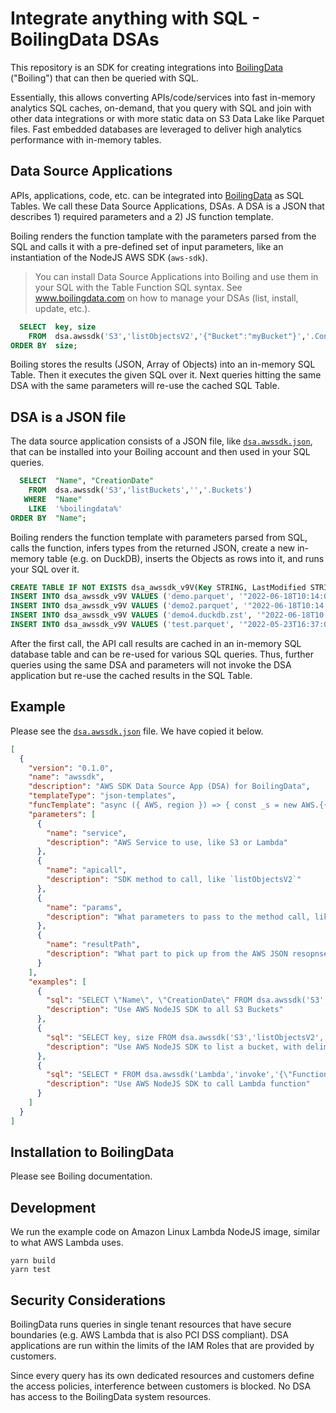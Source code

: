 # Integrate anything with SQL - BoilingData DSAs

This repository is an SDK for creating integrations into [BoilingData](https://www.boilingdata.com/) ("Boiling") that can then be queried with SQL.

Essentially, this allows converting APIs/code/services into fast in-memory analytics SQL caches, on-demand, that you query with SQL and join with other data integrations or with more static data on S3 Data Lake like Parquet files. Fast embedded databases are leveraged to deliver high analytics performance with in-memory tables.

## Data Source Applications

APIs, applications, code, etc. can be integrated into [BoilingData](https://www.boilingdata.com/) as SQL Tables. We call these Data Source Applications, DSAs. A DSA is a JSON that describes 1) required parameters and a 2) JS function template.

Boiling renders the function tamplate with the parameters parsed from the SQL and calls it with a pre-defined set of input parameters, like an instantiation of the NodeJS AWS SDK (`aws-sdk`).

> You can install Data Source Applications into Boiling and use them in your SQL with the Table Function SQL syntax. See www.boilingdata.com on how to manage your DSAs (list, install, update, etc.).

```sql
  SELECT  key, size
    FROM  dsa.awssdk('S3','listObjectsV2','{"Bucket":"myBucket"}','.Contents')
ORDER BY  size;
```

Boiling stores the results (JSON, Array of Objects) into an in-memory SQL Table. Then it executes the given SQL over it. Next queries hitting the same DSA with the same parameters will re-use the cached SQL Table.

## DSA is a JSON file

The data source application consists of a JSON file, like [`dsa.awssdk.json`](dsa.awssdk.json), that can be installed into your Boiling account and then used in your SQL queries.

```sql
  SELECT  "Name", "CreationDate"
    FROM  dsa.awssdk('S3','listBuckets','','.Buckets')
   WHERE  "Name"
    LIKE  '%boilingdata%'
ORDER BY  "Name";
```

Boiling renders the function template with parameters parsed from SQL, calls the function, infers types from the returned JSON, create a new in-memory table (e.g. on DuckDB), inserts the Objects as rows into it, and runs your SQL over it.

```sql
CREATE TABLE IF NOT EXISTS dsa_awssdk_v9V(Key STRING, LastModified STRING, ETag STRING, ChecksumAlgorithm STRING, Size INTEGER, StorageClass STRING);
INSERT INTO dsa_awssdk_v9V VALUES ('demo.parquet', '"2022-06-18T10:14:03.000Z"', '"f5d2e2bda78a61d9ed9a184ccf3beba2-58"', '[]', 484530996, 'STANDARD');
INSERT INTO dsa_awssdk_v9V VALUES ('demo2.parquet', '"2022-06-18T10:14:24.000Z"', '"f5d2e2bda78a61d9ed9a184ccf3beba2-58"', '[]', 484530996, 'STANDARD');
INSERT INTO dsa_awssdk_v9V VALUES ('demo4.duckdb.zst', '"2022-06-18T10:55:23.000Z"', '"85669ad1c741265a227e6eafc53cac62-43"', '[]', 359243721, 'STANDARD');
INSERT INTO dsa_awssdk_v9V VALUES ('test.parquet', '"2022-05-23T16:37:00.000Z"', '"19c7dc463166dd08c931736ad9048a35"', '[]', 2783, 'STANDARD');
```

After the first call, the API call results are cached in an in-memory SQL database table and can be re-used for various SQL queries. Thus, further queries using the same DSA and parameters will not invoke the DSA application but re-use the cached results in the SQL Table.

## Example

Please see the [`dsa.awssdk.json`](dsa.awssdk.json) file. We have copied it below.

```json
[
  {
    "version": "0.1.0",
    "name": "awssdk",
    "description": "AWS SDK Data Source App (DSA) for BoilingData",
    "templateType": "json-templates",
    "funcTemplate": "async ({ AWS, region }) => { const _s = new AWS.{{service}}({ region }); return (await _s.{{apicall}}({{params}}).promise().catch(err => console.error(err))){{resultPath}}; }",
    "parameters": [
      {
        "name": "service",
        "description": "AWS Service to use, like S3 or Lambda"
      },
      {
        "name": "apicall",
        "description": "SDK method to call, like `listObjectsV2`"
      },
      {
        "name": "params",
        "description": "What parameters to pass to the method call, like '{\"Bucket\":\"boilingdata-demo\",\"Delimiter\":\"/\"}'"
      },
      {
        "name": "resultPath",
        "description": "What part to pick up from the AWS JSON resopnse (e.g. `.Contents`). The response must be an array of objects."
      }
    ],
    "examples": [
      {
        "sql": "SELECT \"Name\", \"CreationDate\" FROM dsa.awssdk('S3','listBuckets','','.Buckets');",
        "description": "Use AWS NodeJS SDK to all S3 Buckets"
      },
      {
        "sql": "SELECT key, size FROM dsa.awssdk('S3','listObjectsV2','{\"Bucket\":\"boilingdata-demo\",\"Delimiter\":\"/\"}','.Contents') WHERE key LIKE '%.parquet' ORDER BY key;",
        "description": "Use AWS NodeJS SDK to list a bucket, with delimiter (folders)"
      },
      {
        "sql": "SELECT * FROM dsa.awssdk('Lambda','invoke','{\"FunctionName\":\"myLatestScoresLambda\",\"Payload\":JSON.stringify({\"region\":\"us\"})}','') ORDER BY score;",
        "description": "Use AWS NodeJS SDK to call Lambda function"
      }
    ]
  }
]
```

## Installation to BoilingData

Please see Boiling documentation.

## Development

We run the example code on Amazon Linux Lambda NodeJS image, similar to what AWS Lambda uses.

```shell
yarn build
yarn test
```

## Security Considerations

BoilingData runs queries in single tenant resources that have secure boundaries (e.g. AWS Lambda that is also PCI DSS compliant). DSA applications are run within the limits of the IAM Roles that are provided by customers.

Since every query has its own dedicated resources and customers define the access policies, interference between customers is blocked. No DSA has access to the BoilingData system resources.
